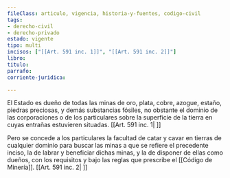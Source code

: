 ```yaml
---
fileClass: articulo, vigencia, historia-y-fuentes, codigo-civil
tags:
- derecho-civil
- derecho-privado
estado: vigente
tipo: multi
incisos: ["[[Art. 591 inc. 1]]", "[[Art. 591 inc. 2]]"]
libro:
titulo:
parrafo:
corriente-juridica:

---
```

El Estado es dueño de todas las minas de oro, plata, cobre, azogue, estaño, piedras preciosas, y demás substancias fósiles, no obstante el dominio de las corporaciones o de los particulares sobre la superficie de la tierra en cuyas entrañas estuvieren situadas. [[Art. 591 inc. 1| ]]

Pero se concede a los particulares la facultad de catar y cavar en tierras de cualquier dominio para buscar las minas a que se refiere el precedente inciso, la de labrar y beneficiar dichas minas, y la de disponer de ellas como dueños, con los requisitos y bajo las reglas que prescribe el [[Código de Minería]]. [[Art. 591 inc. 2| ]]